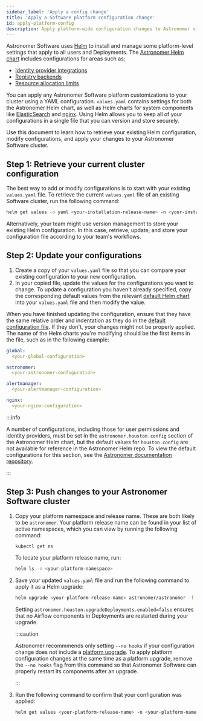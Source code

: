 ```yaml
---
sidebar_label: 'Apply a config change'
title: 'Apply a Software platform configuration change'
id: apply-platform-config
description: Apply platform-wide configuration changes to Astronomer via Helm.
---
```


Astronomer Software uses [Helm](https://helm.sh/) to install and manage some platform-level settings that apply to all users and Deployments. The [Astronomer Helm chart](https://github.com/astronomer/astronomer/blob/master/values.yaml) includes configurations for areas such as:

- [Identity provider integrations](integrate-auth-system.md)
- [Registry backends](registry-backend.md)
- [Resource allocation limits](configure-platform-resources.md)

You can apply any Astronomer Software platform customizations to your cluster using a YAML configuration. `values.yaml` contains settings for both the Astronomer Helm chart, as well as Helm charts for system components like [ElasticSearch](https://github.com/astronomer/astronomer/blob/master/charts/elasticsearch/values.yaml) and [nginx](https://github.com/astronomer/astronomer/blob/master/charts/nginx/values.yaml). Using Helm allows you to keep all of your configurations in a single file that you can version and store securely. 

Use this document to learn how to retrieve your existing Helm configuration, modify configurations, and apply your changes to your Astronomer Software cluster.

## Step 1: Retrieve your current cluster configuration

The best way to add or modify configurations is to start with your existing `values.yaml` file. To retrieve the current `values.yaml` file of an existing Software cluster, run the following command:

```bash
helm get values -o yaml <your-installation-release-name> -n <your-installation-namespace> > values.yaml
```

Alternatively, your team might use version management to store your existing Helm configuration. In this case, retrieve, update, and store your configuration file according to your team's workflows.

## Step 2: Update your configurations

<!--- Version-specific -->

1. Create a copy of your `values.yaml` file so that you can compare your existing configuration to your new configuration. 
2. In your copied file, update the values for the configurations you want to change. To update a configuration you haven't already specified, copy the corresponding default values from the relevant [default Helm chart](https://github.com/astronomer/astronomer/tree/master/charts) into your `values.yaml` file and then modify the value.

When you have finished updating the configuration, ensure that they have the same relative order and indentation as they do in the [default configuration file](https://github.com/astronomer/astronomer/blob/master/values.yaml). If they don't, your changes might not be properly applied. The name of the Helm charts you're modifying should be the first items in the file, such as in the following example:
 
```yaml
global:
  <your-global-configuration>

astronomer:
  <your-astronomer-configuration>

alertmanager:
  <your-alertmanager-configuration>

nginx:
  <your-nginx-configuration>
```

:::info 

A number of configurations, including those for user permissions and identity providers, must be set in the `astronomer.houston.config` section of the Astronomer Helm chart, but the default values for `houston.config` are not available for reference in the Astronomer Helm repo. To view the default configurations for this section, see the [Astronomer documentation repository](https://github.com/astronomer/docs/blob/main/software_configs/0.34/default.yaml).

:::

## Step 3: Push changes to your Astronomer Software cluster

1. Copy your platform namespace and release name. These are both likely to be `astronomer`. Your platform release name can be found in your list of active namespaces, which you can view by running the following command:

    ```bash
    kubectl get ns
    ```

    To locate your platform release name, run:

    ```bash
    helm ls -n <your-platform-namespace>
    ```

2. Save your updated `values.yaml` file and run the following command to apply it as a Helm upgrade:

    ```bash
    helm upgrade <your-platform-release-name> astronomer/astronomer -f <your-updated-config-yaml-file> -n <your-platform-namespace> --set astronomer.houston.upgradeDeployments.enabled=false --no-hooks
    ```

    Setting `astronomer.houston.upgradeDeployments.enabled=false` ensures that no Airflow components in Deployments are restarted during your upgrade.

    :::caution
   
    Astronomer recommmends only setting `--no hooks` if your configuration change does not include a [platform upgrade](upgrade-astronomer.md). To apply platform configuration changes at the same time as a platform upgrade, remove the `--no hooks` flag from this command so that Astronomer Software can properly restart its components after an upgrade.

   :::

4. Run the following command to confirm that your configuration was applied:

    ```bash
    helm get values <your-platform-release-name> -n <your-platform-namespace>
    ```
